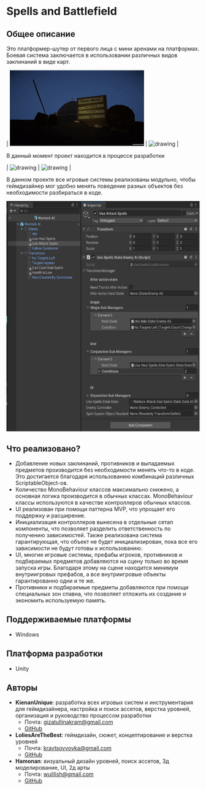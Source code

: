 # Spells and Battlefield

## Общее описание
Это платформер-шутер от первого лица с мини аренами на платформах. Боевая система заключается в использовании различных видов заклинаний в виде карт.


| <img src=https://github.com/KienanUnique/Spells-and-Battlefield/blob/master/Promo/sb_main_menu.gif alt="drawing" width="350"/> | <img src=https://github.com/KienanUnique/Spells-and-Battlefield/blob/master/Promo/sb_parkour.gif alt="drawing" width="350"/> |


В данный момент проект находится в процессе разработки


| <img src=https://github.com/KienanUnique/Spells-and-Battlefield/blob/master/Promo/sb_warlock_death_pickable_items.gif alt="drawing" width="350"/> | <img src=https://github.com/KienanUnique/Spells-and-Battlefield/blob/master/Promo/sb_warlock_ai_and_buff.gif alt="drawing" width="350"/> |


В данном проекте все игровые системы реализованы модульно, чтобы геймдизайнер мог удобно менять поведение разных объектов без необходимости разбираться в коде.


<img src=https://github.com/KienanUnique/Spells-and-Battlefield/blob/master/Promo/sb_warlock_ai_editor.jpg alt="drawing" height="600"/>



## Что реализовано? 
* Добавление новых заклинаний, противников и выпадаемых предметов производится без необходимости менять что-то в коде. Это достигается благодаря использованию комбинаций различных ScriptableObject-ов.
* Количество MonoBehaviour классов максимально снижено, а основная логика производится в обычных классах. MonoBehaviour классы используются в качестве контроллеров обычных классов.
* UI реализован при помощи паттерна MVP, что упрощает его поддержку и расширение.
* Инициализация контроллеров вынесена в отдельные сетап компоненты, что позволяет разделить ответственность по получению зависимостей. Также реализована система гарантирующая, что объект не будет инициализирован, пока все его зависимости не будут готовы к использованию.
* UI, многие игровые системы, префабы игроков, противников и подбираемых предметов добавляются на сцену только во время запуска игры. Благодаря этому на сцене находится минимум внутриигровых префабов, а все внутриигровые объекты гарантированно одни и те же.
* Противники и подбираемые предметы добавляются при помощи специальных зон спавна, что позволяет отложить их создание и экономить используемую память.


## Поддерживаемые платформы
* Windows


## Платформа разработки
* Unity


## Авторы
* **KienanUnique**: разработка всех игровых систем  и инструментария для геймдизайнера, настройка и поиск ассетов, верстка уровней, организация и руководство процессом разработки
    * Почта: [gizatullinakram@gmail.com](mailto:gizatullinakram@gmail.com) 
    * [GitHub](https://github.com/KienanUnique)
* **LoliesAreTheBest**: геймдизайн, сюжет, концептирование и верстка уровней
    * Почта: [kravtsovvovka@gmail.com](mailto:kravtsovvovka@gmail.com) 
    * [GitHub](https://github.com/LoliesAreTheBest)
* **Hamonan**: визуальный дизайн уровней, поиск ассетов, 3д моделирование, UI, 2д арты
    * Почта: [wuillish@gmail.com](mailto:wuillish@gmail.com) 
    * [GitHub](https://github.com/Kaitiro)
